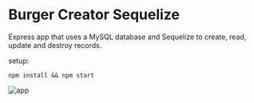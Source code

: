 # Burger Creator Sequelize 

Express app that uses a MySQL database and Sequelize to create, read, update and destroy records.

setup:

```
npm install && npm start
```

![app](http://www.nickparidon.com/static/media/burgerSQL.f7b8c83b.png)
